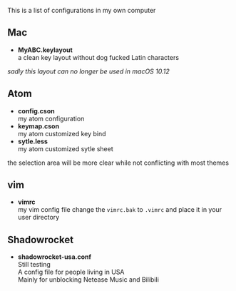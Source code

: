 This is a list of configurations in my own computer

## Mac

- **MyABC.keylayout** <br>
a clean key layout without dog fucked Latin characters

*sadly this layout can no longer be used in macOS 10.12*

## Atom

- **config.cson**<br>
my atom configuration
- **keymap.cson**<br>
my atom customized key bind
- **sytle.less**<br>
my atom customized sytle sheet

the selection area will be more clear while not conflicting with most themes

## vim
- **vimrc**<br>
my vim config file
change the `vimrc.bak` to `.vimrc` and place it in your user directory

## Shadowrocket
- **shadowrocket-usa.conf**<br>
Still testing<br>
A config file for people living in USA<br>
Mainly for unblocking Netease Music and Bilibili<br>
